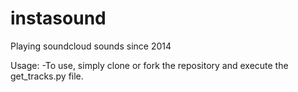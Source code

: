 instasound
==========

Playing soundcloud sounds since 2014

Usage:
-To use, simply clone or fork the repository and execute the get_tracks.py file.
